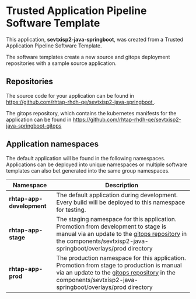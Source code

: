 # Trusted Application Pipeline Software Template

This application, **sevtxisp2-java-springboot**, was created from a Trusted Application Pipeline Software Template.

The software templates create a new source and gitops deployment repositories with a sample source application. 

## Repositories

The source code for your application can be found in [https://github.com/rhtap-rhdh-qe/sevtxisp2-java-springboot ](https://github.com/rhtap-rhdh-qe/sevtxisp2-java-springboot ).
 
The gitops repository, which contains the kubernetes manifests for the application can be found in 
[https://github.com/rhtap-rhdh-qe/sevtxisp2-java-springboot-gitops ](https://github.com/rhtap-rhdh-qe/sevtxisp2-java-springboot-gitops ) 

## Application namespaces 

The default application will be found in the following namespaces. Applications can be deployed into unique namespaces or multiple software templates can also bet generated into the same group namespaces.  

|  Namespace   |  Description   |  
| -------- | -------- |   
| **rhtap-app-development** | The default application during development. Every build will be deployed to this namespace for testing. | 
| **rhtap-app-stage** | The staging namespace for this application. Promotion from development to stage is manual via an update to the [gitops repository](https://github.com/rhtap-rhdh-qe/sevtxisp2-java-springboot-gitops ) in the components/sevtxisp2-java-springboot/overlays/prod directory |  
| **rhtap-app-prod** | The production namespace for this application. Promotion from stage to production is manual via an update to the [gitops repository](https://github.com/rhtap-rhdh-qe/sevtxisp2-java-springboot-gitops ) in the components/sevtxisp2-java-springboot/overlays/prod directory | 